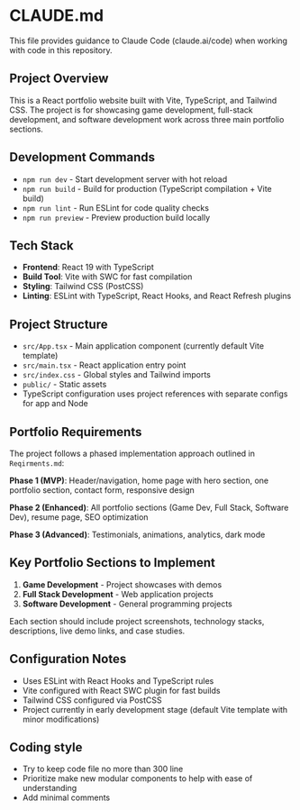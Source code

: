 # CLAUDE.md

This file provides guidance to Claude Code (claude.ai/code) when working with code in this repository.

## Project Overview
This is a React portfolio website built with Vite, TypeScript, and Tailwind CSS. The project is for showcasing game development, full-stack development, and software development work across three main portfolio sections.

## Development Commands
- `npm run dev` - Start development server with hot reload
- `npm run build` - Build for production (TypeScript compilation + Vite build)
- `npm run lint` - Run ESLint for code quality checks
- `npm run preview` - Preview production build locally

## Tech Stack
- **Frontend**: React 19 with TypeScript
- **Build Tool**: Vite with SWC for fast compilation
- **Styling**: Tailwind CSS (PostCSS)
- **Linting**: ESLint with TypeScript, React Hooks, and React Refresh plugins

## Project Structure
- `src/App.tsx` - Main application component (currently default Vite template)
- `src/main.tsx` - React application entry point
- `src/index.css` - Global styles and Tailwind imports
- `public/` - Static assets
- TypeScript configuration uses project references with separate configs for app and Node

## Portfolio Requirements
The project follows a phased implementation approach outlined in `Reqirments.md`:

**Phase 1 (MVP)**: Header/navigation, home page with hero section, one portfolio section, contact form, responsive design

**Phase 2 (Enhanced)**: All portfolio sections (Game Dev, Full Stack, Software Dev), resume page, SEO optimization

**Phase 3 (Advanced)**: Testimonials, animations, analytics, dark mode

## Key Portfolio Sections to Implement
1. **Game Development** - Project showcases with demos
2. **Full Stack Development** - Web application projects
3. **Software Development** - General programming projects

Each section should include project screenshots, technology stacks, descriptions, live demo links, and case studies.

## Configuration Notes
- Uses ESLint with React Hooks and TypeScript rules
- Vite configured with React SWC plugin for fast builds
- Tailwind CSS configured via PostCSS
- Project currently in early development stage (default Vite template with minor modifications)

## Coding style 
- Try to keep code file no more than 300 line
- Prioritize make new modular components to help with ease of understanding 
- Add minimal comments  